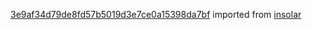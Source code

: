 [3e9af34d79de8fd57b5019d3e7ce0a15398da7bf](https://github.com/insolar/insolar/commit/3e9af34d79de8fd57b5019d3e7ce0a15398da7bf) imported from [insolar](https://github.com/insolar/insolar)
